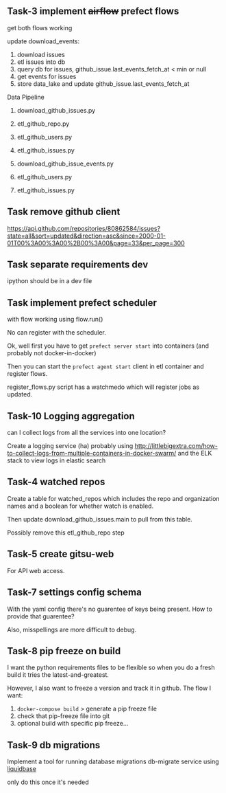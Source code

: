 

## Task-3 implement ~~airflow~~ prefect flows

get both flows working

update download_events:
 1. download issues
 1. etl issues into db
 1. query db for issues, github_issue.last_events_fetch_at < min or null
 1. get events for issues
 4. store data_lake and update github_issue.last_events_fetch_at


Data Pipeline
1. download_github_issues.py
1. etl_github_repo.py
1. etl_github_users.py
1. etl_github_issues.py

1. download_github_issue_events.py
1. etl_github_users.py
1. etl_github_issues.py


## Task remove github client 

https://api.github.com/repositories/80862584/issues?state=all&sort=updated&direction=asc&since=2000-01-01T00%3A00%3A00%2B00%3A00&page=33&per_page=300

## Task separate requirements dev

ipython should be in a dev file


## Task implement prefect scheduler

with flow working using flow.run()

No can register with the scheduler. 

Ok, well first you have to get `prefect server start` into containers (and probably not docker-in-docker)

Then you can start the `prefect agent start` client in etl container and register flows. 

register_flows.py script has a watchmedo which will register jobs as updated.


## Task-10 Logging aggregation

can I collect logs from all the services into one location? 

Create a logging service (ha) probably using http://littlebigextra.com/how-to-collect-logs-from-multiple-containers-in-docker-swarm/ and the ELK stack to view logs in elastic search

## Task-4 watched repos

Create a table for watched_repos which includes
the repo and organization names and a boolean for whether watch is enabled.

Then update download_github_issues.main to pull from this table.

Possibly remove this etl_github_repo step


## Task-5 create gitsu-web

For API web access.


## Task-7 settings config schema

With the yaml config there's no guarentee of keys being present. How to provide that guarentee?

Also, misspellings are more difficult to debug.

## Task-8 pip freeze on build

I want the python requirements files to be flexible so when you do a fresh
build it tries the latest-and-greatest.

However, I also want to freeze a version and track it in github. The flow I want:

1. `docker-compose build` > generate a pip freeze file
1. check that pip-freeze file into git
1. optional build with specific pip freeze...


## Task-9 db migrations

Implement a tool for running database migrations
db-migrate service using [liquidbase](https://github.com/kilna/liquibase-docker)

only do this once it's needed

